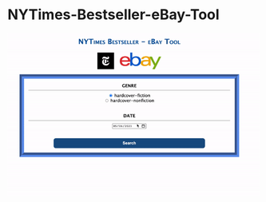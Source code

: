 # NYTimes-Bestseller-eBay-Tool

![demo_gif_1](https://raw.githubusercontent.com/naiemg/NYTimes-Bestseller-eBay-Tool/main/demo_gif_1.gif?token=AIPG7RRSZRNIQ4VKGRJ3SXTBJKSNY)
